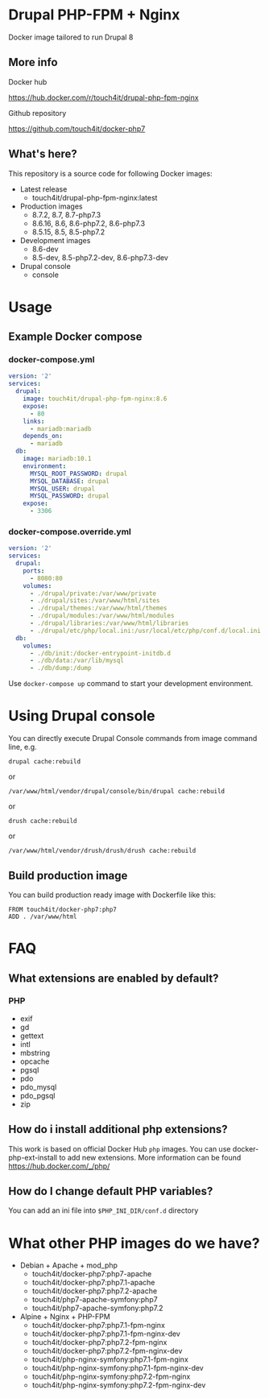# Drupal PHP-FPM + Nginx

Docker image tailored to run Drupal 8

## More info

Docker hub

https://hub.docker.com/r/touch4it/drupal-php-fpm-nginx

Github repository

https://github.com/touch4it/docker-php7

## What's here?

This repository is a source code for following Docker images:

*   Latest release
    *   touch4it/drupal-php-fpm-nginx:latest
*   Production images
    *   8.7.2, 8.7, 8.7-php7.3
    *   8.6.16, 8.6, 8.6-php7.2, 8.6-php7.3
    *   8.5.15, 8.5, 8.5-php7.2
*   Development images
    *   8.6-dev
    *   8.5-dev, 8.5-php7.2-dev, 8.6-php7.3-dev
*   Drupal console
    *   console

# Usage

## Example Docker compose

### docker-compose.yml

```yaml
version: '2'
services:
  drupal:
    image: touch4it/drupal-php-fpm-nginx:8.6
    expose:
      - 80
    links:
      - mariadb:mariadb
    depends_on:
      - mariadb
  db:
    image: mariadb:10.1
    environment:
      MYSQL_ROOT_PASSWORD: drupal
      MYSQL_DATABASE: drupal
      MYSQL_USER: drupal
      MYSQL_PASSWORD: drupal
    expose:
      - 3306
```

### docker-compose.override.yml

```yaml
version: '2'
services:
  drupal:
    ports:
      - 8080:80
    volumes:
      - ./drupal/private:/var/www/private
      - ./drupal/sites:/var/www/html/sites
      - ./drupal/themes:/var/www/html/themes
      - ./drupal/modules:/var/www/html/modules
      - ./drupal/libraries:/var/www/html/libraries
      - ./drupal/etc/php/local.ini:/usr/local/etc/php/conf.d/local.ini
  db:
    volumes:
      - ./db/init:/docker-entrypoint-initdb.d
      - ./db/data:/var/lib/mysql
      - ./db/dump:/dump
```

Use ```docker-compose up``` command to start your development environment.

# Using Drupal console

You can directly execute Drupal Console commands from image command line, e.g.

```drupal cache:rebuild```

or

```/var/www/html/vendor/drupal/console/bin/drupal cache:rebuild```

or

```drush cache:rebuild```

or

```/var/www/html/vendor/drush/drush/drush cache:rebuild```

## Build production image

You can build production ready image with Dockerfile like this:

```
FROM touch4it/docker-php7:php7
ADD . /var/www/html
```

# FAQ

## What extensions are enabled by default?

### PHP

* exif
* gd
* gettext
* intl
* mbstring
* opcache
* pgsql
* pdo
* pdo_mysql
* pdo_pgsql
* zip

## How do i install additional php extensions?
This work is based on official Docker Hub `php` images. You can use docker-php-ext-install to add new extensions. More information can be found https://hub.docker.com/_/php/

## How do I change default PHP variables?
You can add an ini file into `$PHP_INI_DIR/conf.d` directory

# What other PHP images do we have?

* Debian + Apache + mod_php
  * touch4it/docker-php7:php7-apache
  * touch4it/docker-php7:php7.1-apache
  * touch4it/docker-php7:php7.2-apache
  * touch4it/php7-apache-symfony:php7
  * touch4it/php7-apache-symfony:php7.2
* Alpine + Nginx + PHP-FPM
  * touch4it/docker-php7:php7.1-fpm-nginx
  * touch4it/docker-php7:php7.1-fpm-nginx-dev
  * touch4it/docker-php7:php7.2-fpm-nginx
  * touch4it/docker-php7:php7.2-fpm-nginx-dev
  * touch4it/php-nginx-symfony:php7.1-fpm-nginx
  * touch4it/php-nginx-symfony:php7.1-fpm-nginx-dev
  * touch4it/php-nginx-symfony:php7.2-fpm-nginx
  * touch4it/php-nginx-symfony:php7.2-fpm-nginx-dev
